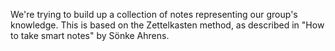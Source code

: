 We're trying to build up a collection of notes representing our group's knowledge. 
This is based on the Zettelkasten method, as described in "How to take smart notes" by Sönke Ahrens.